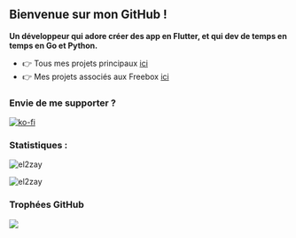 ## Bienvenue sur mon GitHub !

**Un développeur qui adore créer des app en Flutter, et qui dev de temps en temps en Go et Python.**

- 👉 Tous mes projets principaux [ici](https://github.com/el2zay?tab=repositories)
- 👉 Mes projets associés aux Freebox [ici](https://github.com/Freebox-Tools)


### Envie de me supporter ?
[![ko-fi](https://ko-fi.com/img/githubbutton_sm.svg)](https://ko-fi.com/F1F31A9YSU)


<h3 align="left">Statistiques :</h3>
<p><img align="center" src="https://github-readme-stats-el2zay.vercel.app/api/top-langs/?username=el2zay&locale=fr&exclude_repo=github-readme-stats,el2zay.github.io,inarretable,test_fwl_ci&theme=dark" alt="el2zay" /></p>
<!-- <p>&nbsp;<img align="center" src="https://github-readme-stats.vercel.app/api?username=el2zay&show_icons=true&locale=en" alt="el2zay" /></p>
  -->
<p><img align="center" src="https://github-readme-streak-stats.herokuapp.com/?user=el2zay&theme=dark" alt="el2zay" /></p>

<h3 align="left"> Trophées GitHub</h3>
<p><img align="center" src="https://github-profile-trophy.vercel.app/?username=el2zay&theme=onedark&title=-Reviews"/></p>
